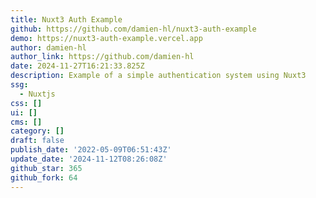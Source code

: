 ```yaml
---
title: Nuxt3 Auth Example
github: https://github.com/damien-hl/nuxt3-auth-example
demo: https://nuxt3-auth-example.vercel.app
author: damien-hl
author_link: https://github.com/damien-hl
date: 2024-11-27T16:21:33.825Z
description: Example of a simple authentication system using Nuxt3
ssg:
  - Nuxtjs
css: []
ui: []
cms: []
category: []
draft: false
publish_date: '2022-05-09T06:51:43Z'
update_date: '2024-11-12T08:26:08Z'
github_star: 365
github_fork: 64
---
```

